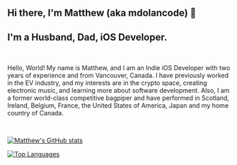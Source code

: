 ## Hi there, I'm Matthew (aka mdolancode) 👋

## I'm a Husband, Dad, iOS Developer.
<br>

Hello, World! My name is Matthew, and I am an Indie iOS Developer with two years of experience and from Vancouver, Canada. I have previously worked in the EV industry, and my interests are in the crypto space, creating electronic music, and learning more about software development. Also, I am a former world-class competitive bagpiper and have performed in Scotland, Ireland, Belgium, France, the United States of America, Japan and my home country of Canada.

<br>

<!--
**mdolancode/mdolancode** is a ✨ _special_ ✨ repository because its `README.md` (this file) appears on your GitHub profile.

Here are some ideas to get you started:

- 🔭 I’m currently working on ...
- 🌱 I’m currently learning ...
- 👯 I’m looking to collaborate on ...
- 🤔 I’m looking for help with ...
- 💬 Ask me about ...
- 📫 How to reach me: ...
- 😄 Pronouns: ...
- ⚡ Fun fact: ...
-->

[![Matthew's GitHub stats](https://github-readme-stats.vercel.app/api?username=mdolancode&count_private=true&show_icons=true&theme=tokyonight)](https://github.com/mdolancode/github-readme-stats)

[![Top Languages](https://github-readme-stats.vercel.app/api/top-langs/?username=mdolancode&theme=tokyonight)](https://github.com/mdolancode/github-readme-stats)

<!--
[![Matthew's wakatime stats](https://github-readme-stats.vercel.app/api/wakatime?username=mdolancode)](https://github.com/mdolancode/github-readme-stats)

-->

<!--
[![Readme Card](https://github-readme-stats.vercel.app/api/pin?username=mdolancode&repo=github-readme-stats)](https://github.com/mdolancode/github-readme-stats)

-->
